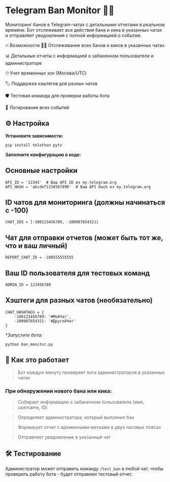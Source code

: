 # **Telegram Ban Monitor** 🤖👮
Мониторинг банов в Telegram-чатах с детальными отчетами в реальном времени. Бот отслеживает все действия бана и кика в указанных чатах и отправляет уведомления с полной информацией о событии.

🔥 Возможности
🕵️‍♂️ Отслеживание всех банов и киков в указанных чатах

📊 Детальные отчеты с информацией о забаненном пользователе и администраторе

⏱ Учет временных зон (Москва/UTC)

🏷 Поддержка хэштегов для разных чатов

🛡 Тестовая команда для проверки работы бота

💾 Логирование всех событий

## ⚙️ Настройка

**Установите зависимости:**

```pip install telethon pytz```

**Заполните конфигурацию в коде:**

## Основные настройки
```
API_ID = '12345'  # Ваш API ID из my.telegram.org
API_HASH = 'abcdef1234567890'  # Ваш API Hash из my.telegram.org
```

## ID чатов для мониторинга (должны начинаться с -100)
```CHAT_IDS = [-100123456789, -100987654321]```  

## Чат для отправки отчетов (может быть тот же, что и ваш личный)
```REPORT_CHAT_ID = -100555555555``` 

## Ваш ID пользователя для тестовых команд
```ADMIN_ID = 123456789```  

## Хэштеги для разных чатов (необязательно)
```
CHAT_HASHTAGS = {
    -100123456789: '#МойЧат',
    -100987654321: '#ДругойЧат'
}
```
**Запустите бота:*


```python ban_monitor.py```

## 🎯 Как это работает

>Бот каждую минуту проверяет логи администраторов в указанных чатах

### При обнаружении нового бана или кика:

>Собирает информацию о забаненном пользователе (имя, username, ID)

>Определяет администратора, который выполнил бан

>Формирует отчет с временными метками в двух часовых поясах

>Отправляет уведомление в указанный чат

## 🛠 Тестирование
Администратор может отправить команду ```/test_ban``` в любой чат, чтобы проверить работу бота - будет отправлен тестовый отчет.
